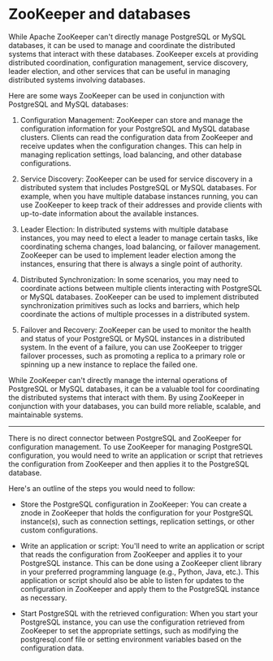 # ZooKeeper and databases

While Apache ZooKeeper can't directly manage PostgreSQL or MySQL databases, it can be used to manage and coordinate the distributed systems that interact with these databases. ZooKeeper excels at providing distributed coordination, configuration management, service discovery, leader election, and other services that can be useful in managing distributed systems involving databases.

Here are some ways ZooKeeper can be used in conjunction with PostgreSQL and MySQL databases:

1. Configuration Management: ZooKeeper can store and manage the configuration information for your PostgreSQL and MySQL database clusters. Clients can read the configuration data from ZooKeeper and receive updates when the configuration changes. This can help in managing replication settings, load balancing, and other database configurations.

2. Service Discovery: ZooKeeper can be used for service discovery in a distributed system that includes PostgreSQL or MySQL databases. For example, when you have multiple database instances running, you can use ZooKeeper to keep track of their addresses and provide clients with up-to-date information about the available instances.

3. Leader Election: In distributed systems with multiple database instances, you may need to elect a leader to manage certain tasks, like coordinating schema changes, load balancing, or failover management. ZooKeeper can be used to implement leader election among the instances, ensuring that there is always a single point of authority.

4. Distributed Synchronization: In some scenarios, you may need to coordinate actions between multiple clients interacting with PostgreSQL or MySQL databases. ZooKeeper can be used to implement distributed synchronization primitives such as locks and barriers, which help coordinate the actions of multiple processes in a distributed system.

5. Failover and Recovery: ZooKeeper can be used to monitor the health and status of your PostgreSQL or MySQL instances in a distributed system. In the event of a failure, you can use ZooKeeper to trigger failover processes, such as promoting a replica to a primary role or spinning up a new instance to replace the failed one.

While ZooKeeper can't directly manage the internal operations of PostgreSQL or MySQL databases, it can be a valuable tool for coordinating the distributed systems that interact with them. By using ZooKeeper in conjunction with your databases, you can build more reliable, scalable, and maintainable systems.

***

There is no direct connector between PostgreSQL and ZooKeeper for configuration management. To use ZooKeeper for managing PostgreSQL configuration, you would need to write an application or script that retrieves the configuration from ZooKeeper and then applies it to the PostgreSQL database.

Here's an outline of the steps you would need to follow:

* Store the PostgreSQL configuration in ZooKeeper: You can create a znode in ZooKeeper that holds the configuration for your PostgreSQL instance(s), such as connection settings, replication settings, or other custom configurations.

* Write an application or script: You'll need to write an application or script that reads the configuration from ZooKeeper and applies it to your PostgreSQL instance. This can be done using a ZooKeeper client library in your preferred programming language (e.g., Python, Java, etc.). This application or script should also be able to listen for updates to the configuration in ZooKeeper and apply them to the PostgreSQL instance as necessary.

* Start PostgreSQL with the retrieved configuration: When you start your PostgreSQL instance, you can use the configuration retrieved from ZooKeeper to set the appropriate settings, such as modifying the postgresql.conf file or setting environment variables based on the configuration data.

